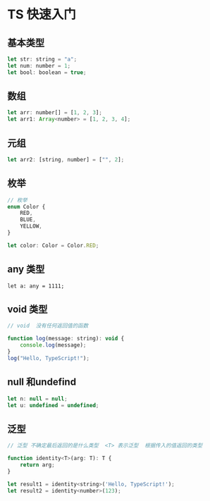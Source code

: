 # TS 快速入门

## 基本类型

```js
let str: string = "a";
let num: number = 1;
let bool: boolean = true;
```


## 数组

```js
let arr: number[] = [1, 2, 3];
let arr1: Array<number> = [1, 2, 3, 4];
```
## 元组

```js
let arr2: [string, number] = ["", 2];
```

## 枚举

```js
// 枚举
enum Color {
    RED,
    BLUE,
    YELLOW,
}

let color: Color = Color.RED;
```

## any 类型
```
let a: any = 1111;
```

## void 类型

```js
// void  没有任何返回值的函数  

function log(message: string): void {
    console.log(message);
}
log("Hello, TypeScript!");
```

## null 和undefind 

```js
let n: null = null;
let u: undefined = undefined;
```
## 泛型

```js
// 泛型 不确定最后返回的是什么类型  <T> 表示泛型  根据传入的值返回的类型 

function identity<T>(arg: T): T {
    return arg;
}

let result1 = identity<string>('Hello, TypeScript!');
let result2 = identity<number>(123);

```







